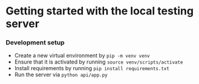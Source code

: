 # Getting started with the local testing server

### Development setup
* Create a new virtual environment by `pip -m venv venv`
* Ensure that it is activated by running `source venv/scripts/activate`
* Install requirements by running `pip install requirements.txt`
* Run the server via `python api/app.py`
